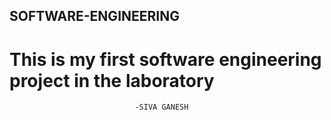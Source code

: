 ## SOFTWARE-ENGINEERING

# This is my first software engineering project in the laboratory

                                -SIVA GANESH

